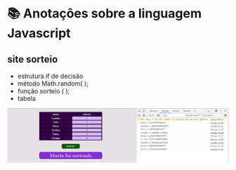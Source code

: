 # 📚 Anotaçôes sobre a linguagem Javascript
 
 ## site sorteio
 * estrutura if de decisão
 * método Math.random( );
 * função sorteio ( ); 
 * tabela 

![imagem](https://github.com/leandroluizpereira/javascript/blob/main/site_sorteio/2021-06-25%20(1).png)
